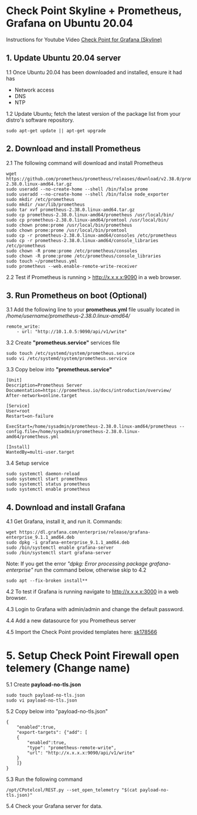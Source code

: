 # Check Point Skyline + Prometheus, Grafana on Ubuntu 20.04
Instructions for Youtube Video [Check Point for Grafana (Skyline) ](https://www.youtube.com/watch?v=SAYFdKnW9GA)
## 1. Update Ubuntu 20.04 server
1.1 Once Ubuntu 20.04 has been downloaded and installed, ensure it had has 
- Network access
- DNS  
- NTP

1.2 Update Ubuntu; fetch the latest version of the package list from your distro's software repository.

	sudo apt-get update || apt-get upgrade

## 2. Download and install Prometheus

2.1 The following command will download and install Prometheus

    wget https://github.com/prometheus/prometheus/releases/download/v2.38.0/prometheus-2.38.0.linux-amd64.tar.gz
    sudo useradd --no-create-home --shell /bin/false prome
    sudo useradd --no-create-home --shell /bin/false node_exporter
    sudo mkdir /etc/prometheus
    sudo mkdir /var/lib/prometheus
    sudo tar xvf prometheus-2.38.0.linux-amd64.tar.gz
    sudo cp prometheus-2.38.0.linux-amd64/prometheus /usr/local/bin/
    sudo cp prometheus-2.38.0.linux-amd64/promtool /usr/local/bin/
    sudo chown prome:prome /usr/local/bin/prometheus
    sudo chown prome:prome /usr/local/bin/promtool
    sudo cp -r prometheus-2.38.0.linux-amd64/consoles /etc/prometheus
    sudo cp -r prometheus-2.38.0.linux-amd64/console_libraries /etc/prometheus
    sudo chown -R prome:prome /etc/prometheus/consoles
    sudo chown -R prome:prome /etc/prometheus/console_libraries
    sudo touch ~/prometheus.yml
    sudo prometheus --web.enable-remote-write-receiver

2.2 Test if Prometheus is running > http://x.x.x.x:9090 in a web browser.


## 3.  Run Prometheus on boot (Optional)

3.1 Add the following line to your **prometheus.yml** file usually located in */home/username/prometheus-2.38.0.linux-amd64/*

    remote_write:
        - url: "http://10.1.0.5:9090/api/v1/write"


3.2  Create **"prometheus.service"** services file

    sudo touch /etc/systemd/system/prometheus.service
    sudo vi /etc/systemd/system/prometheus.service

3.3 Copy below into **"prometheus.service"** 
```
[Unit]
Description=Prometheus Server
Documentation=https://prometheus.io/docs/introduction/overview/
After-network=online.target

[Service]
User=root
Restart=on-failure

ExecStart=/home/sysadmin/prometheus-2.38.0.linux-amd64/prometheus --config.file=/home/sysadmin/prometheus-2.38.0.linux-amd64/prometheus.yml

[Install]
WantedBy=multi-user.target
```

3.4 Setup service

    sudo systemctl daemon-reload
    sudo systemctl start prometheus
    sudo systemctl status prometheus
    sudo systemctl enable prometheus

## 4. Download and install  Grafana

4.1 Get Grafana, install it, and run it. Commands:

    wget https://dl.grafana.com/enterprise/release/grafana-enterprise_9.1.1_amd64.deb
    sudo dpkg -i grafana-enterprise_9.1.1_amd64.deb
    sudo /bin/systemctl enable grafana-server
    sudo /bin/systemctl start grafana-server

Note: If you get the error *"dpkg: Error processing package grafana-enterprise"* run the command below, otherwise skip to 4.2

    sudo apt --fix-broken install**

4.2 To test if Grafana is running navigate to http://x.x.x.x:3000 in a web browser.

4.3 Login to Grafana with admin/admin and change the default password.

4.4 Add a new datasource for you Prometheus server

4.5 Import the Check Point provided templates here:
[sk178566](https://supportcenter.checkpoint.com/supportcenter/portal?eventSubmit_doGoviewsolutiondetails=&solutionid=sk178566#Download)

# 5. Setup Check Point Firewall open telemery (Change name)

5.1 Create **payload-no-tls.json**

    sudo touch payload-no-tls.json
    sudo vi payload-no-tls.json

5.2 Copy below into "payload-no-tls.json"

```
{
	"enabled":true,
	"export-targets": {"add": [
	{
		"enabled":true,
		"type": "prometheus-remote-write",
		"url": "http://x.x.x.x:9090/api/v1/write"
	}
	]}
}
```

5.3 Run the following command

    /opt/CPotelcol/REST.py --set_open_telemetry "$(cat payload-no-tls.json)"

5.4  Check your Grafana server for data. 

